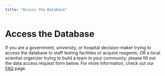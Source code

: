```yaml
---
title: "Access the Database"
---
```


# Access the Database

If you are a government, university, or hospital decision-maker trying to access the database to staff testing facilities or acquire reagents, OR a local scientist organizer trying to build a team in your community, please fill out the data access request form below. For more information, check out our [FAQ](https://covid19sci.org/faq/) page.
